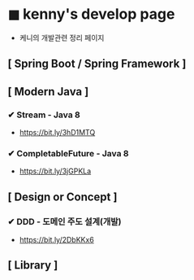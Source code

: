 # ◼︎ kenny's develop page
- 케니의 개발관련 정리 페이지

## [ Spring Boot / Spring Framework ]

## [ Modern Java ]
### ✔︎ Stream - Java 8
- https://bit.ly/3hD1MTQ

### ✔ CompletableFuture - Java 8
- https://bit.ly/3jGPKLa

## [ Design or Concept ]
### ✔︎ DDD - 도메인 주도 설계(개발)
- https://bit.ly/2DbKKx6

## [ Library ]
